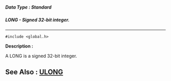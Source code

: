 ##### Data Type : Standard
##### LONG - Signed 32-bit integer.
---
```
#include <global.h>
```
**Description :**

A LONG is a signed 32-bit integer.

**See Also :**
[ULONG](/reference/Data/ULONG)
---
